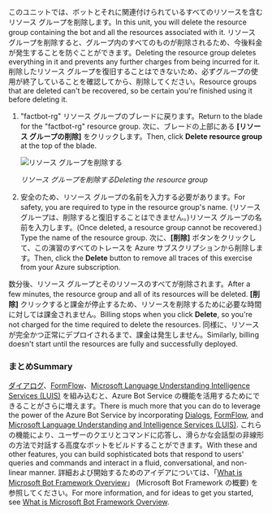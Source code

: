 <span data-ttu-id="e9c98-101">このユニットでは、ボットとそれに関連付けられているすべてのリソースを含むリソース グループを削除します。</span><span class="sxs-lookup"><span data-stu-id="e9c98-101">In this unit, you will delete the resource group containing the bot and all the resources associated with it.</span></span> <span data-ttu-id="e9c98-102">リソース グループを削除すると、グループ内のすべてのものが削除されるため、今後料金が発生することを防ぐことができます。</span><span class="sxs-lookup"><span data-stu-id="e9c98-102">Deleting the resource group deletes everything in it and prevents any further charges from being incurred for it.</span></span> <span data-ttu-id="e9c98-103">削除したリソース グループを復旧することはできないため、必ずグループの使用が終了していることを確認してから、削除してください。</span><span class="sxs-lookup"><span data-stu-id="e9c98-103">Resource groups that are deleted can't be recovered, so be certain you're finished using it before deleting it.</span></span>

<!---TODO: Do we need cleanup instructions for free education access?--->

1. <span data-ttu-id="e9c98-104">"factbot-rg" リソース グループのブレードに戻ります。</span><span class="sxs-lookup"><span data-stu-id="e9c98-104">Return to the blade for the "factbot-rg" resource group.</span></span> <span data-ttu-id="e9c98-105">次に、ブレードの上部にある **[リソース グループの削除]** をクリックします。</span><span class="sxs-lookup"><span data-stu-id="e9c98-105">Then, click **Delete resource group** at the top of the blade.</span></span>

    ![リソース グループを削除する](../media-draft/9-delete-resource-group.png)

    <span data-ttu-id="e9c98-107">_リソース グループを削除する_</span><span class="sxs-lookup"><span data-stu-id="e9c98-107">_Deleting the resource group_</span></span>

1. <span data-ttu-id="e9c98-108">安全のため、リソース グループの名前を入力する必要があります。</span><span class="sxs-lookup"><span data-stu-id="e9c98-108">For safety, you are required to type in the resource group's name.</span></span> <span data-ttu-id="e9c98-109">(リソース グループは、削除すると復旧することはできません。)リソース グループの名前を入力します。</span><span class="sxs-lookup"><span data-stu-id="e9c98-109">(Once deleted, a resource group cannot be recovered.) Type the name of the resource group.</span></span> <span data-ttu-id="e9c98-110">次に、**[削除]** ボタンをクリックして、この演習のすべてのトレースを Azure サブスクリプションから削除します。</span><span class="sxs-lookup"><span data-stu-id="e9c98-110">Then, click the **Delete** button to remove all traces of this exercise from your Azure subscription.</span></span>

<span data-ttu-id="e9c98-111">数分後、リソース グループとそのリソースのすべてが削除されます。</span><span class="sxs-lookup"><span data-stu-id="e9c98-111">After a few minutes, the resource group and all of its resources will be deleted.</span></span> <span data-ttu-id="e9c98-112">**[削除]** クリックすると課金が停止するため、リソースを削除するために必要な時間に対しては課金されません。</span><span class="sxs-lookup"><span data-stu-id="e9c98-112">Billing stops when you click **Delete**, so you're not charged for the time required to delete the resources.</span></span> <span data-ttu-id="e9c98-113">同様に、リソースが完全かつ正常にデプロイされるまで、課金は発生しません。</span><span class="sxs-lookup"><span data-stu-id="e9c98-113">Similarly, billing doesn't start until the resources are fully and successfully deployed.</span></span>

### <a name="summary"></a><span data-ttu-id="e9c98-114">まとめ</span><span class="sxs-lookup"><span data-stu-id="e9c98-114">Summary</span></span>

<span data-ttu-id="e9c98-115">[ダイアログ](http://aihelpwebsite.com/Blog/EntryId/9/Introduction-To-Using-Dialogs-With-The-Microsoft-Bot-Framework)、[FormFlow](https://blogs.msdn.microsoft.com/uk_faculty_connection/2016/07/14/building-a-microsoft-bot-using-microsoft-bot-framework-using-formflow/)、[Microsoft Language Understanding Intelligence Services (LUIS)](https://docs.botframework.com/node/builder/guides/understanding-natural-language/) を組み込むと、Azure Bot Service の機能を活用するためにできることがさらに増えます。</span><span class="sxs-lookup"><span data-stu-id="e9c98-115">There is much more that you can do to leverage the power of the Azure Bot Service by incorporating [Dialogs](http://aihelpwebsite.com/Blog/EntryId/9/Introduction-To-Using-Dialogs-With-The-Microsoft-Bot-Framework), [FormFlow](https://blogs.msdn.microsoft.com/uk_faculty_connection/2016/07/14/building-a-microsoft-bot-using-microsoft-bot-framework-using-formflow/), and [Microsoft Language Understanding and Intelligence Services (LUIS)](https://docs.botframework.com/node/builder/guides/understanding-natural-language/).</span></span> <span data-ttu-id="e9c98-116">これらの機能により、ユーザーのクエリとコマンドに応答し、滑らかな会話型の非線形の方法で対話する高度なボットをビルドすることができます。</span><span class="sxs-lookup"><span data-stu-id="e9c98-116">With these and other features, you can build sophisticated bots that respond to users' queries and commands and interact in a fluid, conversational, and non-linear manner.</span></span> <span data-ttu-id="e9c98-117">詳細および開始するためのアイデアについては、「[What is Microsoft Bot Framework Overview](https://blogs.msdn.microsoft.com/uk_faculty_connection/2016/04/05/what-is-microsoft-bot-framework-overview/)」 (Microsoft Bot Framework の概要) を参照してください。</span><span class="sxs-lookup"><span data-stu-id="e9c98-117">For more information, and for ideas to get you started, see [What is Microsoft Bot Framework Overview](https://blogs.msdn.microsoft.com/uk_faculty_connection/2016/04/05/what-is-microsoft-bot-framework-overview/).</span></span>